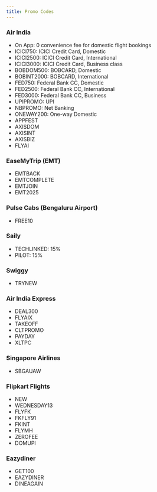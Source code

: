 ```yaml
---
title: Promo Codes
---
```


### Air India

- On App: 0 convenience fee for domestic flight bookings
- ICICI750: ICICI Credit Card, Domestic
- ICICI2500: ICICI Credit Card, International
- ICICI3000: ICICI Credit Card, Business class
- BOBDOM500: BOBCARD, Domestic
- BOBINT2000: BOBCARD, International
- FED750: Federal Bank CC, Domestic
- FED2500: Federal Bank CC, International
- FED3000: Federal Bank CC, Business
- UPIPROMO: UPI
- NBPROMO: Net Banking
- ONEWAY200: One-way Domestic
- APPFEST
- AXISDOM
- AXISINT
- AXISBIZ
- FLYAI
### EaseMyTrip (EMT)

- EMTBACK
- EMTCOMPLETE
- EMTJOIN
- EMT2025

### Pulse Cabs (Bengaluru Airport)

- FREE10

### Saily

- TECHLINKED: 15%
- PILOT: 15%

### Swiggy

- TRYNEW

### Air India Express

- DEAL300
- FLYAIX
- TAKEOFF
- CLTPROMO
- PAYDAY
- XLTPC

### Singapore Airlines

- SBGAUAW

### Flipkart Flights

- NEW
- WEDNESDAY13
- FLYFK
- FKFLY91
- FKINT
- FLYMH
- ZEROFEE
- DOMUPI

### Eazydiner

- GET100
- EAZYDINER
- DINEAGAIN


